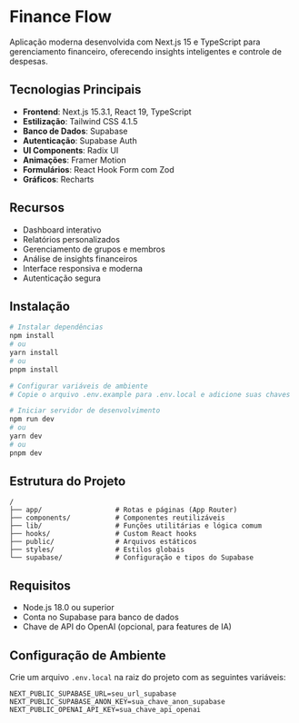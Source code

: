 # Finance Flow

Aplicação moderna desenvolvida com Next.js 15 e TypeScript para gerenciamento financeiro, oferecendo insights inteligentes e controle de despesas.

## Tecnologias Principais

- **Frontend**: Next.js 15.3.1, React 19, TypeScript
- **Estilização**: Tailwind CSS 4.1.5
- **Banco de Dados**: Supabase
- **Autenticação**: Supabase Auth
- **UI Components**: Radix UI
- **Animações**: Framer Motion
- **Formulários**: React Hook Form com Zod
- **Gráficos**: Recharts

## Recursos

- Dashboard interativo
- Relatórios personalizados
- Gerenciamento de grupos e membros
- Análise de insights financeiros
- Interface responsiva e moderna
- Autenticação segura

## Instalação

```bash
# Instalar dependências
npm install
# ou
yarn install
# ou
pnpm install

# Configurar variáveis de ambiente
# Copie o arquivo .env.example para .env.local e adicione suas chaves

# Iniciar servidor de desenvolvimento
npm run dev
# ou
yarn dev
# ou
pnpm dev
```

## Estrutura do Projeto

```
/
├── app/                  # Rotas e páginas (App Router)
├── components/           # Componentes reutilizáveis
├── lib/                  # Funções utilitárias e lógica comum
├── hooks/                # Custom React hooks
├── public/               # Arquivos estáticos
├── styles/               # Estilos globais
└── supabase/             # Configuração e tipos do Supabase
```

## Requisitos

- Node.js 18.0 ou superior
- Conta no Supabase para banco de dados
- Chave de API do OpenAI (opcional, para features de IA)

## Configuração de Ambiente

Crie um arquivo `.env.local` na raiz do projeto com as seguintes variáveis:

```
NEXT_PUBLIC_SUPABASE_URL=seu_url_supabase
NEXT_PUBLIC_SUPABASE_ANON_KEY=sua_chave_anon_supabase
NEXT_PUBLIC_OPENAI_API_KEY=sua_chave_api_openai
```